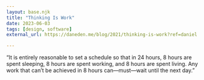 ```yaml
---
layout: base.njk
title: "Thinking Is Work"
date: 2023-06-03
tags: [design, software]
external_url: https://daneden.me/blog/2021/thinking-is-work?ref=daniel.pizza

---
```


“It is entirely reasonable to set a schedule so that in 24 hours, 8 hours are spent sleeping, 8 hours are spent working, and 8 hours are spent living. Any work that can’t be achieved in 8 hours can—must—wait until the next day.”